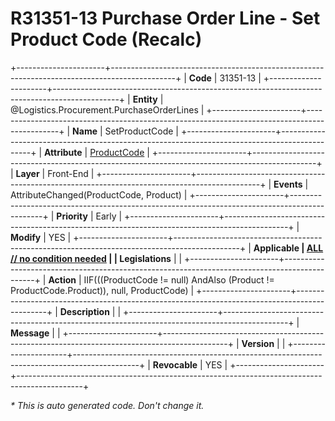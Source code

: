 ﻿---
erp.type: front-end-business-rule
erp.entity: Logistics.Procurement.PurchaseOrderLines
---

# R31351-13 Purchase Order Line - Set Product Code (Recalc)
+----------------------+----------------------------------------------------------------------------------------------+
| **Code**             | 31351-13                                                                                     |
+----------------------+----------------------------------------------------------------------------------------------+
| **Entity**           | @Logistics.Procurement.PurchaseOrderLines                                                    |
+----------------------+----------------------------------------------------------------------------------------------+
| **Name**             | SetProductCode                                                                               |
+----------------------+----------------------------------------------------------------------------------------------+
| **Attribute**        | [ProductCode](../entities/Logistics.Procurement.PurchaseOrderLines.md#productcode)           |
+----------------------+----------------------------------------------------------------------------------------------+
| **Layer**            | Front-End                                                                                    |
+----------------------+----------------------------------------------------------------------------------------------+
| **Events**           | AttributeChanged(ProductCode, Product)                                                       |
+----------------------+----------------------------------------------------------------------------------------------+
| **Priority**         | Early                                                                                        |
+----------------------+----------------------------------------------------------------------------------------------+
| **Modify**           | YES                                                                                          |
+----------------------+----------------------------------------------------------------------------------------------+
| **Applicable         | [ALL // no condition needed](xref:applicable-legislations)                                   |
| Legislations**       |                                                                                              |
+----------------------+----------------------------------------------------------------------------------------------+
| **Action**           | IIF(((ProductCode != null) AndAlso (Product != ProductCode.Product)), null, ProductCode)     |
+----------------------+----------------------------------------------------------------------------------------------+
| **Description**      |                                                                                              |
+----------------------+----------------------------------------------------------------------------------------------+
| **Message**          |                                                                                              |
+----------------------+----------------------------------------------------------------------------------------------+
| **Version**          |                                                                                              |
+----------------------+----------------------------------------------------------------------------------------------+
| **Revocable**        | YES                                                                                          |
+----------------------+----------------------------------------------------------------------------------------------+

*\* This is auto generated code. Don't change it.*
